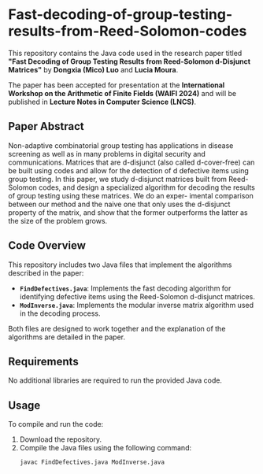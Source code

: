 # Fast-decoding-of-group-testing-results-from-Reed-Solomon-codes

This repository contains the Java code used in the research paper titled **"Fast Decoding of Group Testing Results from Reed-Solomon d-Disjunct Matrices"** by **Dongxia (Mico) Luo** and **Lucia Moura**. 

The paper has been accepted for presentation at the **International Workshop on the Arithmetic of Finite Fields (WAIFI 2024)** and will be published in **Lecture Notes in Computer Science (LNCS)**.

## Paper Abstract

Non-adaptive combinatorial group testing has applications in disease screening as well as in many problems in digital security and communications. Matrices that are d-disjunct (also called d-cover-free) can be built using codes and allow for the detection of d defective items using group testing. In this paper, we study d-disjunct matrices built from Reed-Solomon codes, and design a specialized algorithm for decoding the results of group testing using these matrices. We do an exper- imental comparison between our method and the naive one that only uses the d-disjunct property of the matrix, and show that the former outperforms the latter as the size of the problem grows.

## Code Overview

This repository includes two Java files that implement the algorithms described in the paper:

- **`FindDefectives.java`**: Implements the fast decoding algorithm for identifying defective items using the Reed-Solomon d-disjunct matrices.
- **`ModInverse.java`**: Implements the modular inverse matrix algorithm used in the decoding process.

Both files are designed to work together and the explanation of the algorithms are detailed in the paper.

## Requirements

No additional libraries are required to run the provided Java code.

## Usage

To compile and run the code:

1. Download the repository.
2. Compile the Java files using the following command:
   ```bash
   javac FindDefectives.java ModInverse.java

